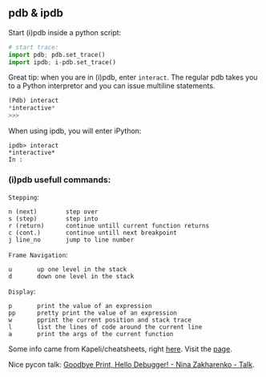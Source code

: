 ## pdb & ipdb


Start (i)pdb inside a python script:

```python
# start trace:
import pdb; pdb.set_trace()
import ipdb; i-pdb.set_trace()

```

Great tip: when you are in (i)pdb, enter `interact`. The regular pdb takes you to a Python interpretor and you can issue multiline statements.

```python
(Pdb) interact
*interactive*
>>>
```

When using ipdb, you will enter iPython:

```
ipdb> interact
*interactive*
In :
```

### (i)pdb usefull commands:

`Stepping`:

```
n (next)        step over
s (step)        step into
r (return)      continue untill current function returns
c (cont.)       continue untill next breakpoint
j line_no       jump to line number
```

`Frame Navigation`:
```
u       up one level in the stack
d       down one level in the stack
```

`Display`:

```
p       print the value of an expression
pp      pretty print the value of an expression
w       pprint the current position and stack trace
l       list the lines of code around the current line
a       print the args of the current function
```



Some info came from Kapeli/cheatsheets, right [here](https://github.com/Kapeli/cheatsheets/tree/master/cheatsheets).
Visit the [page](https://kapeli.com/cheat_sheets/Python_Debugger.docset/Contents/Resources/Documents/index).

Nice pycon talk: [Goodbye Print, Hello Debugger! - Nina Zakharenko - Talk](https://www.youtube.com/watch?v=5AYIe-3cD-s).